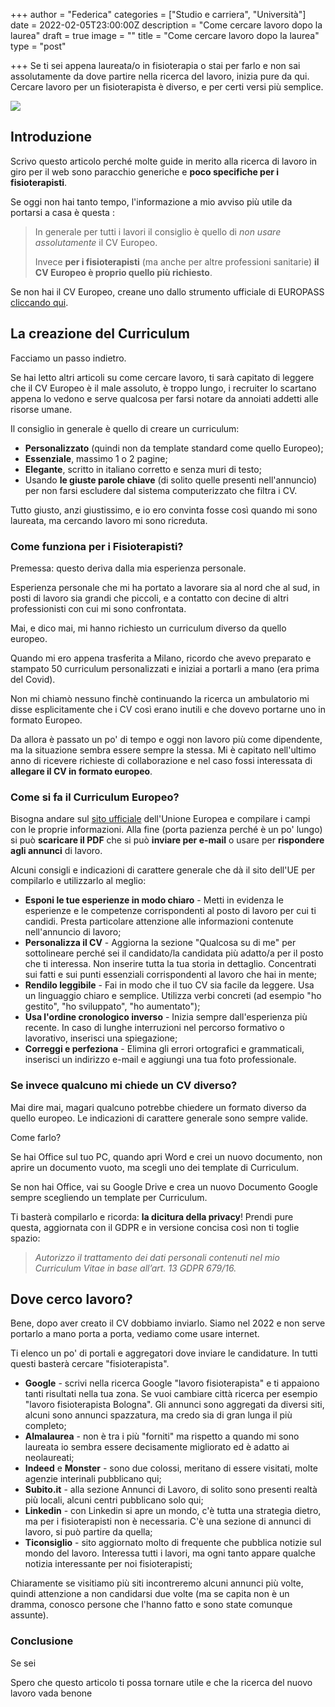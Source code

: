 +++
author = "Federica"
categories = ["Studio e carriera", "Università"]
date = 2022-02-05T23:00:00Z
description = "Come cercare lavoro dopo la laurea"
draft = true
image = ""
title = "Come cercare lavoro dopo la laurea"
type = "post"

+++
Se ti sei appena laureata/o in fisioterapia o stai per farlo e non sai assolutamente da dove partire nella ricerca del lavoro, inizia pure da qui. Cercare lavoro per un fisioterapista è diverso, e per certi versi più semplice.

![](/images/undraw_online_resume_re_ru7s.png)

## Introduzione

Scrivo questo articolo perché molte guide in merito alla ricerca di lavoro in giro per il web sono paracchio generiche e **poco specifiche per i fisioterapisti**.

Se oggi non hai tanto tempo, l'informazione a mio avviso più utile da portarsi a casa è questa :

> In generale per tutti i lavori il consiglio è quello di _non usare assolutamente_ il CV Europeo.
>
> Invece **per i fisioterapisti** (ma anche per altre professioni sanitarie) **il CV Europeo è proprio quello più richiesto**.

Se non hai il CV Europeo, creane uno dallo strumento ufficiale di EUROPASS [cliccando qui](https://europa.eu/europass/eportfolio/screen/cv-editor?lang=it "Crea nuovo CV - EUROPASS").

## La creazione del Curriculum

Facciamo un passo indietro.

Se hai letto altri articoli su come cercare lavoro, ti sarà capitato di leggere che il CV Europeo è il male assoluto, è troppo lungo, i recruiter lo scartano appena lo vedono e serve qualcosa per farsi notare da annoiati addetti alle risorse umane.

Il consiglio in generale è quello di creare un curriculum:

* **Personalizzato** (quindi non da template standard come quello Europeo);
* **Essenziale**, massimo 1 o 2 pagine;
* **Elegante**, scritto in italiano corretto e senza muri di testo;
* Usando **le giuste parole chiave** (di solito quelle presenti nell'annuncio) per non farsi escludere dal sistema computerizzato che filtra i CV.

Tutto giusto, anzi giustissimo, e io ero convinta fosse così quando mi sono laureata, ma cercando lavoro mi sono ricreduta.

### Come funziona per i Fisioterapisti?

Premessa: questo deriva dalla mia esperienza personale.

Esperienza personale che mi ha portato a lavorare sia al nord che al sud, in posti di lavoro sia grandi che piccoli, e a contatto con decine di altri professionisti con cui mi sono confrontata.

Mai, e dico mai, mi hanno richiesto un curriculum diverso da quello europeo.

Quando mi ero appena trasferita a Milano, ricordo che avevo preparato e stampato 50 curriculum personalizzati e iniziai a portarli a mano (era prima del Covid).

Non mi chiamò nessuno finchè continuando la ricerca un ambulatorio mi disse esplicitamente che i CV così erano inutili e che dovevo portarne uno in formato Europeo.

Da allora è passato un po' di tempo e oggi non lavoro più come dipendente, ma la situazione sembra essere sempre la stessa. Mi è capitato nell'ultimo anno di ricevere richieste di collaborazione e nel caso fossi interessata di **allegare il CV in formato europeo**.

### Come si fa il Curriculum Europeo?

Bisogna andare sul [sito ufficiale](https://europa.eu/europass/eportfolio/screen/cv-editor?lang=it "CV Europeo") dell'Unione Europea e compilare i campi con le proprie informazioni. Alla fine (porta pazienza perché è un po' lungo) si può **scaricare il PDF** che si può **inviare per e-mail** o usare per **rispondere agli annunci** di lavoro.

Alcuni consigli e indicazioni di carattere generale che dà il sito dell'UE per compilarlo e utilizzarlo al meglio:

* **Esponi le tue esperienze in modo chiaro** - Metti in evidenza le esperienze e le competenze corrispondenti al posto di lavoro per cui ti candidi. Presta particolare attenzione alle informazioni contenute nell'annuncio di lavoro;
* **Personalizza il CV** - Aggiorna la sezione "Qualcosa su di me" per sottolineare perché sei il candidato/la candidata più adatto/a per il posto che ti interessa. Non inserire tutta la tua storia in dettaglio. Concentrati sui fatti e sui punti essenziali corrispondenti al lavoro che hai in mente;
* **Rendilo leggibile** - Fai in modo che il tuo CV sia facile da leggere. Usa un linguaggio chiaro e semplice. Utilizza verbi concreti (ad esempio "ho gestito", "ho sviluppato", "ho aumentato");
* **Usa l'ordine cronologico inverso** - Inizia sempre dall'esperienza più recente. In caso di lunghe interruzioni nel percorso formativo o lavorativo, inserisci una spiegazione;
* **Correggi e perfeziona** - Elimina gli errori ortografici e grammaticali, inserisci un indirizzo e-mail e aggiungi una tua foto professionale.

### Se invece qualcuno mi chiede un CV diverso?

Mai dire mai, magari qualcuno potrebbe chiedere un formato diverso da quello europeo. Le indicazioni di carattere generale sono sempre valide.

Come farlo?

Se hai Office sul tuo PC, quando apri Word e crei un nuovo documento, non aprire un documento vuoto, ma scegli uno dei template di Curriculum.

Se non hai Office, vai su Google Drive e crea un nuovo Documento Google sempre scegliendo un template per Curriculum.

Ti basterà compilarlo e ricorda: **la dicitura della privacy**! Prendi pure questa, aggiornata con il GDPR e in versione concisa così non ti toglie spazio:

> _Autorizzo il trattamento dei dati personali contenuti nel mio Curriculum Vitae in base all’art. 13 GDPR 679/16._

## Dove cerco lavoro?

Bene, dopo aver creato il CV dobbiamo inviarlo. Siamo nel 2022 e non serve portarlo a mano porta a porta, vediamo come usare internet.

Ti elenco un po' di portali e aggregatori dove inviare le candidature. In tutti questi basterà cercare "fisioterapista".

* **Google** - scrivi nella ricerca Google "lavoro fisioterapista" e ti appaiono tanti risultati nella tua zona. Se vuoi cambiare città ricerca per esempio "lavoro fisioterapista Bologna". Gli annunci sono aggregati da diversi siti, alcuni sono annunci spazzatura, ma credo sia di gran lunga il più completo;
* **Almalaurea** - non è tra i più "forniti" ma rispetto a quando mi sono laureata io sembra essere decisamente migliorato ed è adatto ai neolaureati;
* **Indeed** e **Monster** - sono due colossi, meritano di essere visitati, molte agenzie interinali pubblicano qui;
* **Subito.it** - alla sezione Annunci di Lavoro, di solito sono presenti realtà più locali, alcuni centri pubblicano solo qui;
* **Linkedin** - con Linkedin si apre un mondo, c'è tutta una strategia dietro, ma per i fisioterapisti non è necessaria. C'è una sezione di annunci di lavoro, si può partire da quella;
* **Ticonsiglio** - sito aggiornato molto di frequente che pubblica notizie sul mondo del lavoro. Interessa tutti i lavori, ma ogni tanto appare qualche notizia interessante per noi fisioterapisti;

Chiaramente se visitiamo più siti incontreremo alcuni annunci più volte, quindi attenzione a non candidarsi due volte (ma se capita non è un dramma, conosco persone che l'hanno fatto e sono state comunque assunte).

### Conclusione

Se sei

Spero che questo articolo ti possa tornare utile e che la ricerca del nuovo lavoro vada benone